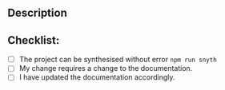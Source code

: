 ## Description
<!--- Describe your changes in detail -->
## Checklist:
- [ ] The project can be synthesised without error `npm run snyth`
- [ ] My change requires a change to the documentation.
- [ ] I have updated the documentation accordingly.